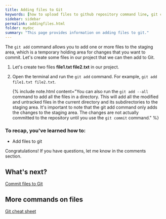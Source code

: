 ```yaml
---
title: Adding files to Git
keywords: [how to upload files to github repository command line, git commit, git add, git add file example, git add folder, git add file command, git add file to commit, git add all]
sidebar: sidebar
permalink: addingfiles.html
folder: mydoc
summary: "This page provides information on adding files to git."
---
```


The `git add` command allows you to add one or more files to the staging area, which is a temporary holding area for changes that you want to commit. Let's create some files in our project that we can then add to Git.

1. Let's create two files **file1.txt file2.txt** in our project.
2. Open the terminal and run the `git add` command. For example, `git add file1.txt file2.txt`. 

    {% include note.html content="You can also run the `git add --all` command to add all the files in a directory. This will add all the modified and untracked files in the current directory and its subdirectories to the staging area. It's important to note that the git add command only adds the changes to the staging area. The changes are not actually committed to the repository until you use the `git commit` command." %}


### To recap, you've learned how to:
* Add files to git

Congratulations! 
If you have questions, let me know in the comments section.


## What's next?
[Commit files to Git ](/gitcommit.md)

## More commands on files
[Git cheat sheet](/cheatsheet.md)